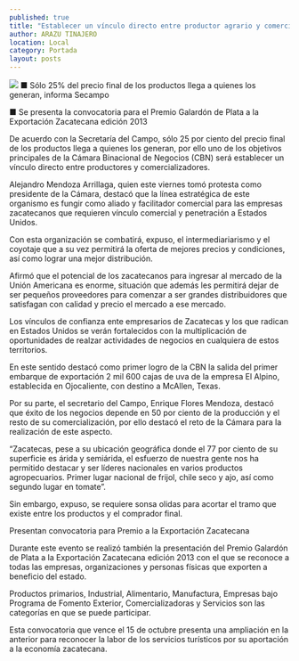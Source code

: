 ```yaml
---
published: true
title: "Establecer un vínculo directo entre productor agrario y comercializador, prioridad de la CBN"
author: ARAZU TINAJERO
location: Local
category: Portada
layout: posts
---
```


![](http://i.imgur.com/VpQy2pGm.jpg)
■ Sólo 25%  del precio final de los productos llega a quienes los generan, informa Secampo

■ Se presenta la convocatoria para el Premio Galardón de Plata a la Exportación Zacatecana edición 2013

De acuerdo con la Secretaría del Campo, sólo 25 por ciento del precio final de los productos llega a quienes los generan, por ello uno de los objetivos principales de la Cámara Binacional de Negocios (CBN) será establecer un vínculo directo entre productores y comercializadores.

Alejandro Mendoza Arrillaga, quien este viernes tomó protesta como presidente de la Cámara, destacó que la línea estratégica de este organismo es fungir como aliado y facilitador comercial para las empresas zacatecanos que requieren vínculo comercial y penetración a Estados Unidos.

Con esta organización se combatirá, expuso, el intermediariarismo y el coyotaje que a su vez permitirá la oferta de mejores precios y condiciones, así como lograr una mejor distribución.

Afirmó que el potencial de los zacatecanos para ingresar al mercado de la Unión Americana es enorme, situación que además les permitirá dejar de ser pequeños proveedores para comenzar a ser grandes distribuidores que satisfagan con calidad y precio el mercado a ese mercado.

Los vínculos de confianza ente empresarios de Zacatecas y los que radican en Estados Unidos se verán fortalecidos con la multiplicación de oportunidades de realzar actividades de negocios en cualquiera de estos territorios.

En este sentido destacó como primer logro de la CBN la salida del primer embarque de exportación 2 mil 600 cajas de uva de la empresa El Alpino, establecida en Ojocaliente, con destino a McAllen, Texas.

Por su parte, el secretario del Campo, Enrique Flores Mendoza, destacó que éxito de los negocios depende en 50 por ciento de la producción y el resto de su comercialización, por ello destacó el reto de la Cámara para la realización de este aspecto.

“Zacatecas, pese a su ubicación geográfica donde el 77 por ciento de su superficie es árida y semiárida, el esfuerzo de nuestra gente nos ha permitido destacar y ser líderes nacionales en varios productos agropecuarios. Primer lugar nacional de frijol, chile seco y ajo, así como segundo lugar en tomate”.

Sin embargo, expuso, se requiere sonsa olidas para acortar el tramo que existe entre los productos y el comprador final.

Presentan convocatoria para Premio a la Exportación Zacatecana

Durante este evento se realizó también la presentación del Premio Galardón de Plata a la Exportación Zacatecana edición 2013 con el que se reconoce a todas las empresas, organizaciones y personas físicas que exporten a beneficio del estado.

Productos primarios, Industrial, Alimentario, Manufactura, Empresas bajo Programa de Fomento Exterior, Comercializadoras y Servicios son las categorías en que se puede participar.

Esta convocatoria que vence el 15 de octubre presenta una ampliación en la anterior para reconocer la labor de los servicios turísticos por su aportación a la economía zacatecana. 
